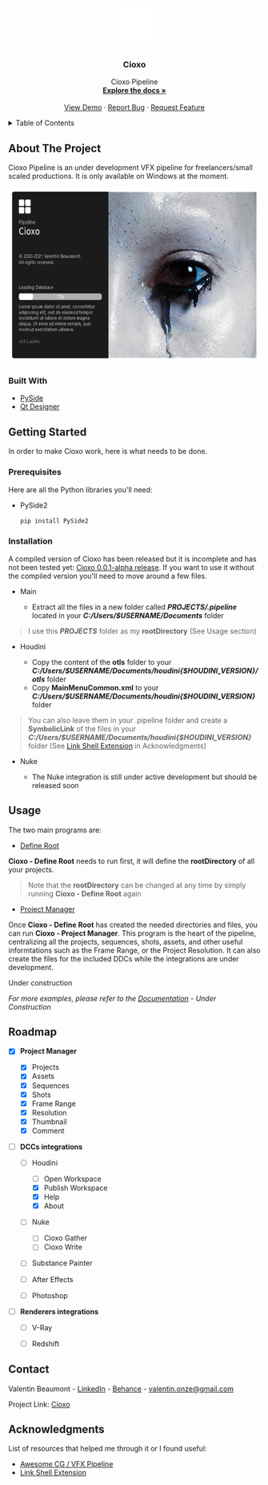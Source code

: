 <div id="top"></div>
<!-- PROJECT LOGO -->
<br />
<div align="center">
  <a href="https://github.com/healkeiser/Cioxo">
    <img src="all/ui/graphics/logos/cioxoLogo_border.png" alt="Logo" width="80" height="80">
  </a>

  <h3 align="center">Cioxo</h3>

  <p align="center">
    Cioxo Pipeline
    <br />
    <a href="https://github.com/healkeiser/Cioxo"><strong>Explore the docs »</strong></a>
    <br />
    <br />
    <a href="https://github.com/healkeiser/Cioxo">View Demo</a>
    ·
    <a href="https://github.com/healkeiser/Cioxo">Report Bug</a>
    ·
    <a href="https://github.com/healkeiser/Cioxo">Request Feature</a>
  </p>
</div>



<!-- TABLE OF CONTENTS -->
<details>
  <summary>Table of Contents</summary>
  <ol>
    <li>
      <a href="#about-the-project">About The Project</a>
      <ul>
        <li><a href="#built-with">Built With</a></li>
      </ul>
    </li>
    <li>
      <a href="#getting-started">Getting Started</a>
      <ul>
        <li><a href="#prerequisites">Prerequisites</a></li>
        <li><a href="#installation">Installation</a></li>
      </ul>
    </li>
    <li><a href="#usage">Usage</a></li>
    <li><a href="#roadmap">Roadmap</a></li>
    <li><a href="#contact">Contact</a></li>
    <li><a href="#acknowledgments">Acknowledgments</a></li>
  </ol>
</details>



<!-- ABOUT THE PROJECT -->
## About The Project

Cioxo Pipeline is an under development VFX pipeline for freelancers/small scaled productions. It is only available on Windows at the moment.

<div align="center">
<a href="https://github.com/healkeiser/Cioxo">
    <img src="all/ui/graphics/screenshots/cioxo_splashScreen_screenshot_01.png" height="350">
  </a>
</div>

### Built With

* [PySide](https://github.com/PySide)
* [Qt Designer](https://build-system.fman.io/qt-designer-download)



<!-- GETTING STARTED -->
## Getting Started

In order to make Cioxo work, here is what needs to be done.

### Prerequisites

Here are all the Python libraries you'll need:
* PySide2

  ```sh
  pip install PySide2
  ```

### Installation

A compiled version of Cioxo has been released but it is incomplete and has not been tested yet: [Cioxo 0.0.1-alpha release](https://github.com/healkeiser/Cioxo/releases). If you want to use it without the compiled version you'll need to move around a few files.

* Main

  - Extract all the files in a new folder called **_PROJECTS/.pipeline_** located in your **_C:/Users/$USERNAME/Documents_** folder

> I use this **_PROJECTS_** folder as my **rootDirectory** (See Usage section)

* Houdini

  - Copy the content of the **otls** folder to your **_C:/Users/$USERNAME/Documents/houdini{$HOUDINI_VERSION}/otls_** folder
  - Copy **MainMenuCommon.xml** to your **_C:/Users/$USERNAME/Documents/houdini{$HOUDINI_VERSION}_** folder

> You can also leave them in your .pipeline folder and create a **SymbolicLink** of the files in your **_C:/Users/$USERNAME/Documents/houdini{$HOUDINI_VERSION}_** folder (See [Link  Shell Extension](https://schinagl.priv.at/nt/hardlinkshellext/linkshellextension.html#contact) in Acknowledgments)

* Nuke

  - The Nuke integration is still under active development but should be released soon


<!-- USAGE EXAMPLES -->
## Usage

The two main programs are:

* [Define Root](https://github.com/healkeiser/Cioxo/blob/main/all/cioxo_main_defineRoot.py)

**Cioxo - Define Root** needs to run first, it will define the **rootDirectory** of all your projects. 

> Note that the **rootDirectory** can be changed at any time by simply running **Cioxo - Define Root** again

* [Project Manager](https://github.com/healkeiser/Cioxo/blob/main/all/cioxo_main_projectManager.py)

Once **Cioxo - Define Root** has created the needed directories and files, you can run **Cioxo - Project Manager**. This program is the heart of the pipeline, centralizing all the projects, sequences, shots, assets, and other useful informtations such as the Frame Range, or the Project Resolution. It can also create the files for the included DDCs while the integrations are under development.

Under construction

_For more examples, please refer to the [Documentation](https://example.com) - Under Construction_



<!-- ROADMAP -->
## Roadmap

- [x] **Project Manager**
    - [x] Projects
    - [x] Assets
    - [x] Sequences
    - [x] Shots
    - [x] Frame Range
    - [x] Resolution
    - [x] Thumbnail
    - [x] Comment

- [ ] **DCCs integrations**

    - [ ] Houdini

        - [ ] Open Workspace
        - [x] Publish Workspace
        - [x] Help
        - [x] About

    - [ ] Nuke

        - [ ] Cioxo Gather
        - [ ] Cioxo Write
    
    - [ ] Substance Painter
    
    - [ ] After Effects
    
    - [ ] Photoshop

- [ ] **Renderers integrations**
  
    - [ ] V-Ray
    - [ ] Redshift



<!-- CONTACT -->
## Contact

Valentin Beaumont - [LinkedIn](https://uk.linkedin.com/in/valentin-beaumont) - [Behance](https://www.behance.net/el1ven) - valentin.onze@gmail.com

Project Link: [Cioxo](https://github.com/healkeiser/Cioxo)



<!-- ACKNOWLEDGMENTS -->
## Acknowledgments

List of resources that helped me through it or I found useful:

* [Awesome CG / VFX Pipeline](https://github.com/cgwire/awesome-cg-vfx-pipeline)
* [Link Shell Extension](https://schinagl.priv.at/nt/hardlinkshellext/linkshellextension.html#contact)

